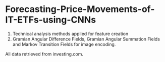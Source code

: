 # Forecasting-Price-Movements-of-IT-ETFs-using-CNNs
1. Technical analysis methods applied for feature creation
2. Gramian Angular Difference Fields, Gramian Angular Summation Fields and Markov Transition Fields for image encoding. 


All data retrieved from investing.com. 
